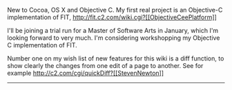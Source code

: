 

New to Cocoa, OS X and Objective C.  My first real project is an Objective-C implementation of FIT, http://fit.c2.com/wiki.cgi?[[ObjectiveCeePlatform]]

I'll be joining a trial run for a Master of Software Arts in January, which I'm looking forward to very much.  I'm considering workshopping my Objective C implementation of FIT.

Number one on my wish list of new features for this wiki is a diff function, to show clearly the changes from one edit of a page to another. See for example http://c2.com/cgi/quickDiff?[[StevenNewton]]


----